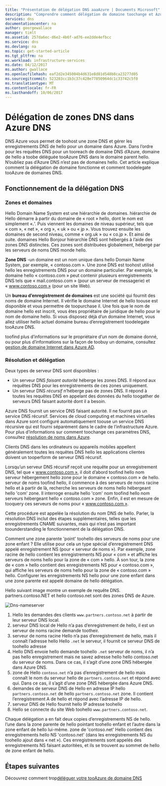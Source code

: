 ```yaml
---
title: "Présentation de délégation DNS aaaAzure | Documents Microsoft"
description: "Comprendre comment délégation de domaine toochange et Azure DNS d’utiliser le nom de serveurs tooprovide domaine héberge."
services: dns
documentationcenter: na
author: georgewallace
manager: timlt
ms.assetid: 257da6ec-d6e2-4b6f-ad76-ee2dde4efbcc
ms.service: dns
ms.devlang: na
ms.topic: get-started-article
ms.tgt_pltfrm: na
ms.workload: infrastructure-services
ms.date: 04/12/2017
ms.author: gwallace
ms.openlocfilehash: eaf2d2e345004b4d631e8d81d548b8ca23277d05
ms.sourcegitcommit: 523283cc1b3c37c428e77850964dc1c33742c5f0
ms.translationtype: MT
ms.contentlocale: fr-FR
ms.lasthandoff: 10/06/2017
---
```

# <a name="delegation-of-dns-zones-with-azure-dns"></a>Délégation de zones DNS dans Azure DNS

DNS Azure vous permet de toohost une zone DNS et gérer les enregistrements DNS de hello pour un domaine dans Azure. Dans l’ordre pour les requêtes DNS pour un tooreach de domaine DNS d’Azure, domaine de hello a toobe déléguée tooAzure DNS dans le domaine parent hello. N’oubliez pas d’Azure DNS n’est pas de domaines hello. Cet article explique comment la délégation de domaine fonctionne et comment toodelegate tooAzure de domaines DNS.

## <a name="how-dns-delegation-works"></a>Fonctionnement de la délégation DNS

### <a name="domains-and-zones"></a>Zones et domaines

Hello Domain Name System est une hiérarchie de domaines. hiérarchie de Hello démarre à partir du domaine de « root » hello, dont le nom est simplement «**.**'.  Puis viennent les domaines de niveau supérieur, tels que « com », « net », « org », « uk » ou « jp ».  Vous trouvez ensuite les domaines de second niveau, comme « org.uk » ou « co.jp ».  Et ainsi de suite. domaines Hello Bonjour hiérarchie DNS sont hébergés à l’aide des zones DNS distinctes. Ces zones sont distribuées globalement, hébergé par les serveurs de noms DNS monde hello.

**Zone DNS** -un domaine est un nom unique dans hello Domain Name System, par exemple, « contoso.com ». Une zone DNS est toohost utilisé hello les enregistrements DNS pour un domaine particulier. Par exemple, le domaine hello « contoso.com » peut contenir plusieurs enregistrements DNS tels que « mail.contoso.com » (pour un serveur de messagerie) et « www.contoso.com » (pour un site Web).

Un **bureau d’enregistrement de domaines** est une société qui fournit des noms de domaine Internet. Il vérifie le domaine Internet de hello toouse est disponible et vous permettre de toopurchase il. Une fois que le nom de domaine hello est inscrit, vous êtes propriétaire de juridique de hello pour le nom de domaine hello. Si vous disposez déjà d’un domaine Internet, vous allez utiliser hello actuel domaine bureau d’enregistrement toodelegate tooAzure DNS.

toofind plus d’informations sur le propriétaire d’un nom de domaine donné, ou pour plus d’informations sur la façon de toobuy un domaine, consultez [gestion de domaine Internet dans Azure AD](https://msdn.microsoft.com/library/azure/hh969248.aspx).

### <a name="resolution-and-delegation"></a>Résolution et délégation

Deux types de serveur DNS sont disponibles :

* Un serveur DNS *faisant autorité* héberge les zones DNS. Il répond aux requêtes DNS pour les enregistrements de ces zones uniquement.
* Un serveur DNS *récursif* n’héberge pas de zones DNS. Il répond à toutes les requêtes DNS en appelant des données du hello toogather de serveurs DNS faisant autorité dont il a besoin.

Azure DNS fournit un service DNS faisant autorité.  Il ne fournit pas un service DNS récursif. Services de cloud computing et machines virtuelles dans Azure sont configuré automatiquement toouse un service DNS récursive qui est fourni séparément dans le cadre de l’infrastructure Azure. Pour plus d’informations sur comment toochange ces paramètres DNS, consultez [résolution de noms dans Azure](../virtual-network/virtual-networks-name-resolution-for-vms-and-role-instances.md#name-resolution-using-your-own-dns-server).

Clients DNS dans les ordinateurs ou appareils mobiles appellent généralement toutes les requêtes DNS hello les applications clientes doivent un tooperform de serveur DNS récursif.

Lorsqu’un serveur DNS récursif reçoit une requête pour un enregistrement DNS, tel que « www.contoso.com », il doit d’abord toofind hello nom serveur hébergement hello zone pour le domaine « contoso.com » de hello. serveur de noms toofind hello, il commence à des serveurs de noms racine hello et à partir de là, recherche les serveurs de noms hello hébergeant hello 'com' zone. Il interroge ensuite hello 'com' nom toofind hello nom serveurs hébergeant hello « contoso.com » zone.  Enfin, il est en mesure de tooquery ces serveurs de noms pour « www.contoso.com ».

Cette procédure est appelée la résolution du nom DNS de hello. Parler, la résolution DNS inclut des étapes supplémentaires, telles que les enregistrements CNAME suivantes, mais qui n’est pas important toounderstanding le fonctionnement de la délégation DNS.

Comment une zone parente 'point' toohello des serveurs de noms pour une zone enfant ? Elle utilise pour cela un type spécial d’enregistrement DNS appelé enregistrement NS (pour « serveur de noms »). Par exemple, zone racine de hello contient les enregistrements NS pour « com » et affiche les serveurs de noms hello pour la zone de « com » hello. À son tour, la zone de « com » hello contient des enregistrements NS pour « contoso.com », qui affiche les serveurs de noms hello pour la zone de « contoso.com » hello. Configurer les enregistrements NS hello pour une zone enfant dans une zone parente est appelé domaine de hello délégation.

Hello suivant image montre un exemple de requête DNS. partners.contoso.NET et hello contoso.net sont des zones DNS de Azure.

![Dns-nameserver](./media/dns-domain-delegation/image1.png)

1. Hello les demandes des clients `www.partners.contoso.net` à partir de leur serveur DNS local.
1. serveur DNS local de Hello n’a pas d’enregistrement de hello, il est un serveur de noms racine demande tootheir.
1. serveur de noms racine Hello n’a pas d’enregistrement de hello, mais il connaît l’adresse hello Hello `.net` le serveur, il fournit ce serveur DNS de toohello adresse
1. Hello DNS envoie hello demande toohello `.net` serveur de noms, il n’a pas hello enregistrement mais ne savez adresse hello hello contoso.net du serveur de noms. Dans ce cas, il s’agit d’une zone DNS hébergée dans Azure DNS.
1. zone de Hello `contoso.net` n’a pas d’enregistrement de hello mais connaît le nom du serveur hello de `partners.contoso.net` et répond avec qui. Dans ce cas, il s’agit d’une zone DNS hébergée dans Azure DNS.
1. demandes de serveur DNS de Hello en adresse IP hello `partners.contoso.net` de hello `partners.contoso.net` zone. Il contient l’enregistrement A de hello et répond avec l’adresse IP de hello.
1. serveur DNS de Hello fournit hello IP adresse toohello
1. Hello se connecte du site Web toohello `www.partners.contoso.net`.

Chaque délégation a en fait deux copies d’enregistrements NS de hello. l’une dans la zone parente de hello pointant toohello enfant et l’autre dans la zone enfant de hello lui-même. zone de 'contoso.net' Hello contient des enregistrements hello NS 'contoso.net' (dans les enregistrements NS du toohello ajout dans « net »). Ces enregistrements sont appelés des enregistrements NS faisant autoritées, et ils se trouvent au sommet de hello de zone enfant de hello.

## <a name="next-steps"></a>Étapes suivantes

Découvrez comment trop[déléguer votre tooAzure de domaine DNS](dns-delegate-domain-azure-dns.md)

